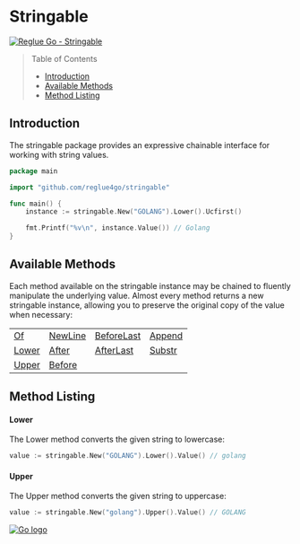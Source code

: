 # Stringable

[![Reglue Go - Stringable](https://img.shields.io/static/v1?label=coverage&message=100%&color=green&logo=coveralls)](https://github.com/reglue4go/stringable)

> Table of Contents
>
> -   [Introduction](#introduction)
> -   [Available Methods](#available-methods)
> -   [Method Listing](#method-listing)

## Introduction

The stringable package provides an expressive chainable interface for working with string values.

```go
package main

import "github.com/reglue4go/stringable"

func main() {
	instance := stringable.New("GOLANG").Lower().Ucfirst()

	fmt.Printf("%v\n", instance.Value()) // Golang
}

```

## Available Methods

Each method available on the stringable instance may be chained to fluently manipulate the underlying value.
Almost every method returns a new stringable instance, allowing you to preserve the original copy of the value when necessary:

|                 |                     |                           |                   |
| --------------- | ------------------- | ------------------------- | ----------------- |
| [Of](#Of)       | [NewLine](#NewLine) | [BeforeLast](#BeforeLast) | [Append](#Append) |
| [Lower](#lower) | [After](#After)     | [AfterLast](#AfterLast)   | [Substr](#substr) |
| [Upper](#upper) | [Before](#before)   |                           |                   |

## Method Listing

#### Lower

The Lower method converts the given string to lowercase:

```go
value := stringable.New("GOLANG").Lower().Value() // golang
```

#### Upper

The Upper method converts the given string to uppercase:

```go
value := stringable.New("golang").Upper().Value() // GOLANG
```

[![Go logo](https://reglue4go.github.io/docs/img/go/Go-Logo_Fuchsia.svg 'Go logo')](https://reglue4go.github.io/docs/stringable/)
